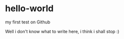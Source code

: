 # hello-world
my first test on Github

Well i don't know what to write here, i think i shall stop :)
